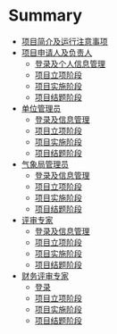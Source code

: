 # Summary

* [项目简介及运行注意事项](README.md)
* [项目申请人及负责人](user/README.md)
    * [登录及个人信息管理](user/login.md)
    * [项目立项阶段 ](user/userRequisition.md)
    * [项目实施阶段](user/deploy.md)
    * [项目结题阶段]()
* [单位管理员](unit/README.md)
    * [登录及信息管理](unit/login.md)
    * [项目立项阶段](unit/requisition.md)
    * [项目实施阶段](unit/deploy.md)
    * [项目结题阶段]()
* [气象局管理员](admin/README.md)
    * [登录及信息管理](admin/login.md)
    * [项目立项阶段](admin/requisition.md)
    * [项目实施阶段](admin/deploy.md)
    * [项目结题阶段]()
* [评审专家](technologist/README.md)
    * [登录及信息管理](technologist/login.md)
    * [项目立项阶段](technologist/requisition.md)
    * [项目实施阶段](technologist/deploy.md)
    * [项目结题阶段]()
* [财务评审专家](finance/README.md)
    * [登录](finance/login.md)
    * [项目立项阶段](finance/requisition.md)
    * [项目实施阶段]()
    * [项目结题阶段]()
